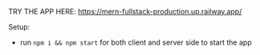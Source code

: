 TRY THE APP HERE:
https://mern-fullstack-production.up.railway.app/

Setup:
- run ```npm i && npm start``` for both client and server side to start the app
